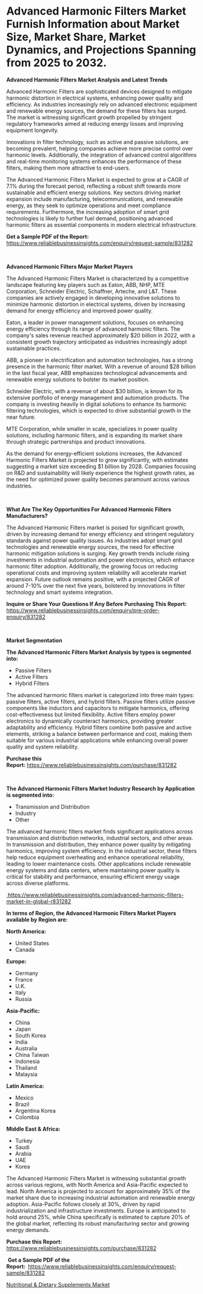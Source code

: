 <p><h1>Advanced Harmonic Filters Market Furnish Information about Market Size, Market Share, Market Dynamics, and Projections Spanning from 2025 to 2032.</h1></p><p><strong>Advanced Harmonic Filters Market Analysis and Latest Trends</strong></p>
<p><p>Advanced Harmonic Filters are sophisticated devices designed to mitigate harmonic distortion in electrical systems, enhancing power quality and efficiency. As industries increasingly rely on advanced electronic equipment and renewable energy sources, the demand for these filters has surged. The market is witnessing significant growth propelled by stringent regulatory frameworks aimed at reducing energy losses and improving equipment longevity. </p><p>Innovations in filter technology, such as active and passive solutions, are becoming prevalent, helping companies achieve more precise control over harmonic levels. Additionally, the integration of advanced control algorithms and real-time monitoring systems enhances the performance of these filters, making them more attractive to end-users. </p><p>The Advanced Harmonic Filters Market is expected to grow at a CAGR of 7.1% during the forecast period, reflecting a robust shift towards more sustainable and efficient energy solutions. Key sectors driving market expansion include manufacturing, telecommunications, and renewable energy, as they seek to optimize operations and meet compliance requirements. Furthermore, the increasing adoption of smart grid technologies is likely to further fuel demand, positioning advanced harmonic filters as essential components in modern electrical infrastructure.</p></p>
<p><strong>Get a Sample PDF of the Report:&nbsp;</strong> <a href="https://www.reliablebusinessinsights.com/enquiry/request-sample/831282?utm_campaign=2440&utm_medium=2&utm_source=Github&utm_content=ia&utm_term=25032025&utm_id=advanced-harmonic-filters">https://www.reliablebusinessinsights.com/enquiry/request-sample/831282</a></p>
<p>&nbsp;</p>
<p><strong>Advanced Harmonic Filters Major Market Players</strong></p>
<p><p>The Advanced Harmonic Filters Market is characterized by a competitive landscape featuring key players such as Eaton, ABB, NHP, MTE Corporation, Schneider Electric, Schaffner, Arteche, and L&T. These companies are actively engaged in developing innovative solutions to minimize harmonic distortion in electrical systems, driven by increasing demand for energy efficiency and improved power quality.</p><p>Eaton, a leader in power management solutions, focuses on enhancing energy efficiency through its range of advanced harmonic filters. The company's sales revenue reached approximately $20 billion in 2022, with a consistent growth trajectory anticipated as industries increasingly adopt sustainable practices.</p><p>ABB, a pioneer in electrification and automation technologies, has a strong presence in the harmonic filter market. With a revenue of around $28 billion in the last fiscal year, ABB emphasizes technological advancements and renewable energy solutions to bolster its market position.</p><p>Schneider Electric, with a revenue of about $30 billion, is known for its extensive portfolio of energy management and automation products. The company is investing heavily in digital solutions to enhance its harmonic filtering technologies, which is expected to drive substantial growth in the near future.</p><p>MTE Corporation, while smaller in scale, specializes in power quality solutions, including harmonic filters, and is expanding its market share through strategic partnerships and product innovations. </p><p>As the demand for energy-efficient solutions increases, the Advanced Harmonic Filters Market is projected to grow significantly, with estimates suggesting a market size exceeding $1 billion by 2028. Companies focusing on R&D and sustainability will likely experience the highest growth rates, as the need for optimized power quality becomes paramount across various industries.</p></p>
<p>&nbsp;</p>
<p><strong>What Are The Key Opportunities For Advanced Harmonic Filters Manufacturers?</strong></p>
<p><p>The Advanced Harmonic Filters market is poised for significant growth, driven by increasing demand for energy efficiency and stringent regulatory standards against power quality issues. As industries adopt smart grid technologies and renewable energy sources, the need for effective harmonic mitigation solutions is surging. Key growth trends include rising investments in industrial automation and power electronics, which enhance harmonic filter adoption. Additionally, the growing focus on reducing operational costs and improving system reliability will accelerate market expansion. Future outlook remains positive, with a projected CAGR of around 7-10% over the next five years, bolstered by innovations in filter technology and smart systems integration.</p></p>
<p><strong>Inquire or Share Your Questions If Any Before Purchasing This Report:</strong> <a href="https://www.reliablebusinessinsights.com/enquiry/pre-order-enquiry/831282?utm_campaign=2440&utm_medium=2&utm_source=Github&utm_content=ia&utm_term=25032025&utm_id=advanced-harmonic-filters">https://www.reliablebusinessinsights.com/enquiry/pre-order-enquiry/831282</a></p>
<p>&nbsp;</p>
<p><strong>Market Segmentation</strong></p>
<p><strong>The Advanced Harmonic Filters Market Analysis by types is segmented into:</strong></p>
<p><ul><li>Passive Filters</li><li>Active Filters</li><li>Hybrid Filters</li></ul></p>
<p><p>The advanced harmonic filters market is categorized into three main types: passive filters, active filters, and hybrid filters. Passive filters utilize passive components like inductors and capacitors to mitigate harmonics, offering cost-effectiveness but limited flexibility. Active filters employ power electronics to dynamically counteract harmonics, providing greater adaptability and efficiency. Hybrid filters combine both passive and active elements, striking a balance between performance and cost, making them suitable for various industrial applications while enhancing overall power quality and system reliability.</p></p>
<p><strong>Purchase this Report:&nbsp;</strong><a href="https://www.reliablebusinessinsights.com/purchase/831282?utm_campaign=2440&utm_medium=2&utm_source=Github&utm_content=ia&utm_term=25032025&utm_id=advanced-harmonic-filters">https://www.reliablebusinessinsights.com/purchase/831282</a></p>
<p>&nbsp;</p>
<p><strong>The Advanced Harmonic Filters Market Industry Research by Application is segmented into:</strong></p>
<p><ul><li>Transmission and Distribution</li><li>Industry</li><li>Other</li></ul></p>
<p><p>The advanced harmonic filters market finds significant applications across transmission and distribution networks, industrial sectors, and other areas. In transmission and distribution, they enhance power quality by mitigating harmonics, improving system efficiency. In the industrial sector, these filters help reduce equipment overheating and enhance operational reliability, leading to lower maintenance costs. Other applications include renewable energy systems and data centers, where maintaining power quality is critical for stability and performance, ensuring efficient energy usage across diverse platforms.</p></p>
<p><a href="https://www.reliablebusinessinsights.com/advanced-harmonic-filters-market-in-global-r831282?utm_campaign=2440&utm_medium=2&utm_source=Github&utm_content=ia&utm_term=25032025&utm_id=advanced-harmonic-filters">&nbsp;https://www.reliablebusinessinsights.com/advanced-harmonic-filters-market-in-global-r831282</a></p>
<p><strong>In terms of Region, the Advanced Harmonic Filters Market Players available by Region are:</strong></p>
<p>
    <p> <strong> North America: </strong>
        <ul>
            <li>United States</li>
            <li>Canada</li>
        </ul>
        </p> 
    <p> <strong> Europe: </strong>
        <ul>
            <li>Germany</li>
            <li>France</li>
            <li>U.K.</li>
            <li>Italy</li>
            <li>Russia</li>
        </ul>
        </p> 
    <p> <strong> Asia-Pacific: </strong>
        <ul>
            <li>China</li>
            <li>Japan</li>
            <li>South Korea</li>
            <li>India</li>
            <li>Australia</li>
            <li>China Taiwan</li>
            <li>Indonesia</li>
            <li>Thailand</li>
            <li>Malaysia</li>
        </ul>
        </p> 
    <p> <strong> Latin America: </strong>
        <ul>
            <li>Mexico</li>
            <li>Brazil</li>
            <li>Argentina Korea</li>
            <li>Colombia</li>
        </ul>
        </p> 
    <p> <strong> Middle East & Africa: </strong>
        <ul>
            <li>Turkey</li>
            <li>Saudi</li>
            <li>Arabia</li>
            <li>UAE</li>
            <li>Korea</li>
        </ul>
    </p>
    </p>
<p><p>The Advanced Harmonic Filters Market is witnessing substantial growth across various regions, with North America and Asia-Pacific expected to lead. North America is projected to account for approximately 35% of the market share due to increasing industrial automation and renewable energy adoption. Asia-Pacific follows closely at 30%, driven by rapid industrialization and infrastructure investments. Europe is anticipated to hold around 25%, while China specifically is estimated to capture 20% of the global market, reflecting its robust manufacturing sector and growing energy demands.</p></p>
<p><strong>Purchase this Report: </strong><a href="https://www.reliablebusinessinsights.com/purchase/831282?utm_campaign=2440&utm_medium=2&utm_source=Github&utm_content=ia&utm_term=25032025&utm_id=advanced-harmonic-filters">https://www.reliablebusinessinsights.com/purchase/831282</a></p>
<p>&nbsp;<strong>Get a Sample PDF of the Report:&nbsp;&nbsp;</strong><a href="https://www.reliablebusinessinsights.com/enquiry/request-sample/831282?utm_campaign=2440&utm_medium=2&utm_source=Github&utm_content=ia&utm_term=25032025&utm_id=advanced-harmonic-filters">https://www.reliablebusinessinsights.com/enquiry/request-sample/831282</a></p>
<p><strong></strong></p>
<p><p><a href="https://github.com/hillsmyung726/Market-Research-Report-List-1/blob/main/nutritional-dietary-supplements-market.md?utm_campaign=2440&utm_medium=2&utm_source=Github&utm_content=ia&utm_term=25032025&utm_id=advanced-harmonic-filters">Nutritional & Dietary Supplements Market</a></p></p>